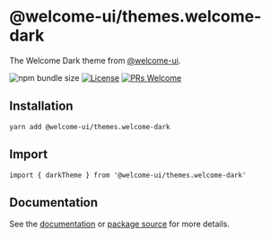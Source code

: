 # @welcome-ui/themes.welcome-dark

The Welcome Dark theme from [@welcome-ui](https://welcome-ui.com).

![npm bundle size](https://img.shields.io/bundlephobia/minzip/@welcome-ui/themes.welcome-dark) [![License](https://img.shields.io/npm/l/welcome-ui.svg)](https://github.com/WTTJ/welcome-ui/tree/main/LICENSE) [![PRs Welcome](https://img.shields.io/badge/PRs-welcome-mediumspringgreen.svg)](ttps://github.com/WTTJ/welcome-ui/tree/main/CONTRIBUTING.mdx)

## Installation

    yarn add @welcome-ui/themes.welcome-dark

## Import

    import { darkTheme } from '@welcome-ui/themes.welcome-dark'

## Documentation

See the [documentation](https://welcome-ui.com) or [package source](https://github.com/WTTJ/welcome-ui/tree/main/packages/Themes/WelcomeDark) for more details.
